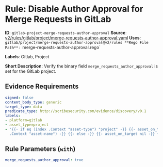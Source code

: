 # Rule: Disable Author Approval for Merge Requests in GitLab

**ID**: `gitlab-project-merge-requests-author-approval`
**Source**: [v2/rules/gitlab/project/merge-requests-author-approval.yaml](https://github.com/scribe-public/sample-policies/v2/rules/gitlab/project/merge-requests-author-approval.yaml)
**Uses**: `gitlab/project/merge-requests-author-approval@v2/rules
**Rego File Path**: `merge-requests-author-approval.rego`

**Labels**: Gitlab, Project

**Short Description**: Verify the binary field `merge_requests_author_approval` is set for the GitLab project.

## Evidence Requirements

```yaml
signed: false
content_body_type: generic
target_type: data
predicate_type: http://scribesecurity.com/evidence/discovery/v0.1
labels:
- platform=gitlab
- asset_type=project
- '{{- if eq (index .Context "asset-type") "project" -}} {{- asset_on_target (index
  .Context "asset-name") -}} {{- else -}} {{- asset_on_target nil -}} {{- end -}}'
```
## Rule Parameters (`with`)

```yaml
merge_requests_author_approval: true
```
